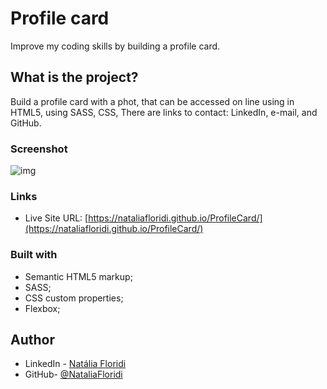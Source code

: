# Profile card 

Improve my coding skills by building a profile card. 

## What is the project?

Build a profile card with a phot, that can be accessed on line using in HTML5, using SASS, CSS, 
There are links to contact: LinkedIn, e-mail, and GitHub.

### Screenshot

![img](./screenshot.jpg)

### Links

- Live Site URL: [https://nataliafloridi.github.io/ProfileCard/](https://nataliafloridi.github.io/ProfileCard/)

### Built with

- Semantic HTML5 markup;
- SASS;
- CSS custom properties;
- Flexbox;

## Author

- LinkedIn - [Natália Floridi](https://www.linkedin.com/in/natalia-floridi/)
- GitHub- [@NataliaFloridi](https://github.com/NataliaFloridi/)
